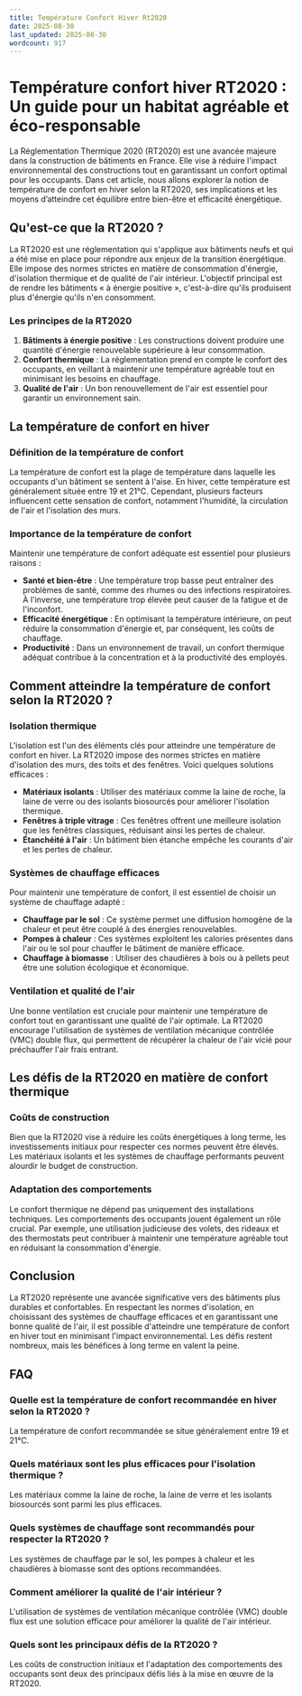 ```yaml
---
title: Température Confort Hiver Rt2020
date: 2025-08-30
last_updated: 2025-08-30
wordcount: 917
---
```


# Température confort hiver RT2020 : Un guide pour un habitat agréable et éco-responsable

La Réglementation Thermique 2020 (RT2020) est une avancée majeure dans la construction de bâtiments en France. Elle vise à réduire l'impact environnemental des constructions tout en garantissant un confort optimal pour les occupants. Dans cet article, nous allons explorer la notion de température de confort en hiver selon la RT2020, ses implications et les moyens d’atteindre cet équilibre entre bien-être et efficacité énergétique.

## Qu'est-ce que la RT2020 ?

La RT2020 est une réglementation qui s'applique aux bâtiments neufs et qui a été mise en place pour répondre aux enjeux de la transition énergétique. Elle impose des normes strictes en matière de consommation d'énergie, d'isolation thermique et de qualité de l'air intérieur. L'objectif principal est de rendre les bâtiments « à énergie positive », c'est-à-dire qu'ils produisent plus d'énergie qu'ils n'en consomment.

### Les principes de la RT2020

1. **Bâtiments à énergie positive** : Les constructions doivent produire une quantité d'énergie renouvelable supérieure à leur consommation.
2. **Confort thermique** : La réglementation prend en compte le confort des occupants, en veillant à maintenir une température agréable tout en minimisant les besoins en chauffage.
3. **Qualité de l'air** : Un bon renouvellement de l'air est essentiel pour garantir un environnement sain.

## La température de confort en hiver

### Définition de la température de confort

La température de confort est la plage de température dans laquelle les occupants d'un bâtiment se sentent à l'aise. En hiver, cette température est généralement située entre 19 et 21°C. Cependant, plusieurs facteurs influencent cette sensation de confort, notamment l'humidité, la circulation de l'air et l'isolation des murs.

### Importance de la température de confort

Maintenir une température de confort adéquate est essentiel pour plusieurs raisons :

- **Santé et bien-être** : Une température trop basse peut entraîner des problèmes de santé, comme des rhumes ou des infections respiratoires. À l'inverse, une température trop élevée peut causer de la fatigue et de l'inconfort.
- **Efficacité énergétique** : En optimisant la température intérieure, on peut réduire la consommation d'énergie et, par conséquent, les coûts de chauffage.
- **Productivité** : Dans un environnement de travail, un confort thermique adéquat contribue à la concentration et à la productivité des employés.

## Comment atteindre la température de confort selon la RT2020 ?

### Isolation thermique

L'isolation est l'un des éléments clés pour atteindre une température de confort en hiver. La RT2020 impose des normes strictes en matière d'isolation des murs, des toits et des fenêtres. Voici quelques solutions efficaces :

- **Matériaux isolants** : Utiliser des matériaux comme la laine de roche, la laine de verre ou des isolants biosourcés pour améliorer l'isolation thermique.
- **Fenêtres à triple vitrage** : Ces fenêtres offrent une meilleure isolation que les fenêtres classiques, réduisant ainsi les pertes de chaleur.
- **Étanchéité à l'air** : Un bâtiment bien étanche empêche les courants d'air et les pertes de chaleur.

### Systèmes de chauffage efficaces

Pour maintenir une température de confort, il est essentiel de choisir un système de chauffage adapté :

- **Chauffage par le sol** : Ce système permet une diffusion homogène de la chaleur et peut être couplé à des énergies renouvelables.
- **Pompes à chaleur** : Ces systèmes exploitent les calories présentes dans l'air ou le sol pour chauffer le bâtiment de manière efficace.
- **Chauffage à biomasse** : Utiliser des chaudières à bois ou à pellets peut être une solution écologique et économique.

### Ventilation et qualité de l'air

Une bonne ventilation est cruciale pour maintenir une température de confort tout en garantissant une qualité de l'air optimale. La RT2020 encourage l'utilisation de systèmes de ventilation mécanique contrôlée (VMC) double flux, qui permettent de récupérer la chaleur de l'air vicié pour préchauffer l'air frais entrant.

## Les défis de la RT2020 en matière de confort thermique

### Coûts de construction

Bien que la RT2020 vise à réduire les coûts énergétiques à long terme, les investissements initiaux pour respecter ces normes peuvent être élevés. Les matériaux isolants et les systèmes de chauffage performants peuvent alourdir le budget de construction.

### Adaptation des comportements

Le confort thermique ne dépend pas uniquement des installations techniques. Les comportements des occupants jouent également un rôle crucial. Par exemple, une utilisation judicieuse des volets, des rideaux et des thermostats peut contribuer à maintenir une température agréable tout en réduisant la consommation d'énergie.

## Conclusion

La RT2020 représente une avancée significative vers des bâtiments plus durables et confortables. En respectant les normes d'isolation, en choisissant des systèmes de chauffage efficaces et en garantissant une bonne qualité de l'air, il est possible d'atteindre une température de confort en hiver tout en minimisant l'impact environnemental. Les défis restent nombreux, mais les bénéfices à long terme en valent la peine.

## FAQ

### Quelle est la température de confort recommandée en hiver selon la RT2020 ?

La température de confort recommandée se situe généralement entre 19 et 21°C.

### Quels matériaux sont les plus efficaces pour l'isolation thermique ?

Les matériaux comme la laine de roche, la laine de verre et les isolants biosourcés sont parmi les plus efficaces.

### Quels systèmes de chauffage sont recommandés pour respecter la RT2020 ?

Les systèmes de chauffage par le sol, les pompes à chaleur et les chaudières à biomasse sont des options recommandées.

### Comment améliorer la qualité de l'air intérieur ?

L'utilisation de systèmes de ventilation mécanique contrôlée (VMC) double flux est une solution efficace pour améliorer la qualité de l'air intérieur.

### Quels sont les principaux défis de la RT2020 ?

Les coûts de construction initiaux et l'adaptation des comportements des occupants sont deux des principaux défis liés à la mise en œuvre de la RT2020.